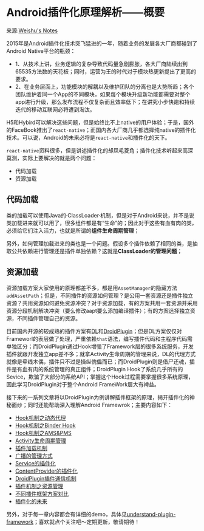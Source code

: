 # Android插件化原理解析——概要

来源:[Weishu's Notes](http://weishu.me/2016/01/28/understand-plugin-framework-overview/)

2015年是Android插件化技术突飞猛进的一年，随着业务的发展各大厂商都碰到了Android Native平台的瓶颈：

* 1、从技术上讲，业务逻辑的复杂导致代码量急剧膨胀，各大厂商陆续出到65535方法数的天花板；同时，运营为王的时代对于模块热更新提出了更高的要求。
* 2、在业务层面上，功能模块的解耦以及维护团队的分离也是大势所趋；各个团队维护着同一个App的不同模块，如果每个模块升级新功能都需要对整个app进行升级，那么发布流程不仅复杂而且效率低下；在讲究小步快跑和持续迭代的移动互联网必将遭到淘汰。

H5和Hybird可以解决这些问题，但是始终比不上native的用户体验；于是，国外的FaceBook推出了`react-native`；而国内各大厂商几乎都选择纯native的插件化技术。可以说，Android的未来必将是`react-native`和插件化的天下。

`react-native`资料很多，但是讲述插件化的却凤毛菱角；插件化技术听起来高深莫测，实际上要解决的就是两个问题：

* 代码加载
* 资源加载

## 代码加载

类的加载可以使用Java的·ClassLoader·机制，但是对于Android来说，并不是说类加载进来就可以用了，很多组件都是有“生命”的；因此对于这些有血有肉的类，必须给它们注入活力，也就是所谓的**组件生命周期管理**；

另外，如何管理加载进来的类也是一个问题。假设多个插件依赖了相同的类，是抽取公共依赖进行管理还是插件单独依赖？这就是**ClassLoader的管理问题**；

## 资源加载
资源加载方案大家使用的原理都差不多，都是用`AssetManager`的隐藏方法`addAssetPath`；但是，不同插件的资源如何管理？是公用一套资源还是插件独立资源？共用资源如何避免资源冲突？对于资源加载，有的方案共用一套资源并采用资源分段机制解决冲突（要么修改aapt要么添加编译插件）；有的方案选择独立资源，不同插件管理自己的资源。

目前国内开源的较成熟的插件方案有[DL](https://github.com/singwhatiwanna/dynamic-load-apk)和[DroidPlugin](https://github.com/Qihoo360/DroidPlugin)；但是DL方案仅仅对Frameworl的表层做了处理，严重依赖`that`语法，编写插件代码和主程序代码需单独区分；而DroidPlugin通过Hook增强了Framework层的很多系统服务，开发插件就跟开发独立app差不多；就拿Activity生命周期的管理来说，DL的代理方式就像是牵线木偶，插件只不过是操纵傀儡而已；而DroidPlugin则是借尸还魂，插件是有血有肉的系统管理的真正组件；DroidPlugin Hook了系统几乎所有的Sevice，欺骗了大部分的系统API；掌握这个Hook过程需要掌握很多系统原理，因此学习DroidPlugin对于整个Android FrameWork层大有裨益。

接下来的一系列文章将以DroidPlugin为例讲解插件框架的原理，揭开插件化的神秘面纱；同时还能帮助深入理解Android Framewrok；主要内容如下：

* [Hook机制之动态代理](2.Android插件化原理解析——Hook机制之动态代理.md)
* [Hook机制之Binder Hook](3.Android插件化原理解析——Hook机制之BinderHook.md)
* [Hook机制之AMS&PMS](4.Android插件化原理解析——Hook机制之AMS与PMS.md)
* [Activity生命周期管理](5.Android插件化原理解析——Activity生命周期管理.md)
* [插件加载机制](6.Android插件化原理解析——插件加载机制.md)
* [广播的管理方式](7.Android插件化原理解析——广播的管理.md)
* [Service的插件化](8.Android插件化原理解析——Service的插件化.md)
* [ContentProvider的插件化](9.Android插件化原理解析——ContentProvider的插件化.md)
* [DroidPlugin插件通信机制](10.Android插件化原理解析——DroidPlugin插件通信机制.md)
* [插件机制之资源管理](11.Android插件化原理解析——插件机制之资源管理.md)
* [不同插件框架方案对比](12.Android插件化原理解析——不同插件框架方案对比.md)
* [插件化的未来](13.Android插件化原理解析——插件化的未来.md)

另外，对于每一章内容都会有详细的demo，具体见[understand-plugin-framework](https://github.com/tiann/understand-plugin-framework)；喜欢就点个关注吧～定期更新，敬请期待！